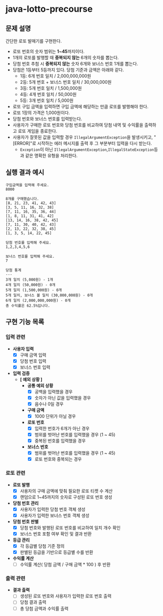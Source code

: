 # java-lotto-precourse

## 문제 설명
간단한 로또 발매기를 구현한다.

- 로또 번호의 숫자 범위는 **1~45**까지이다.
- 1개의 로또를 발행할 때 **중복되지 않는** 6개의 숫자를 뽑는다.
- 당첨 번호 추첨 시 **중복되지 않는** 숫자 6개와 보너스 번호 1개를 뽑는다.
- 당첨은 1등부터 5등까지 있다. 당첨 기준과 금액은 아래와 같다.
    - 1등: 6개 번호 일치 / 2,000,000,000원
    - 2등: 5개 번호 + 보너스 번호 일치 / 30,000,000원
    - 3등: 5개 번호 일치 / 1,500,000원
    - 4등: 4개 번호 일치 / 50,000원
    - 5등: 3개 번호 일치 / 5,000원
- 로또 구입 금액을 입력하면 구입 금액에 해당하는 만큼 로또를 발행해야 한다.
- 로또 1장의 가격은 1,000원이다.
- 당첨 번호와 보너스 번호를 입력받는다.
- 사용자가 구매한 로또 번호와 당첨 번호를 비교하여 당첨 내역 및 수익률을 출력하고 로또 게임을 종료한다.
- 사용자가 잘못된 값을 입력할 경우 `IllegalArgumentException`을 발생시키고, "[ERROR]"로 시작하는 에러 메시지를 출력 후 그 부분부터 입력을 다시 받는다.
    - `Exception`이 아닌 `IllegalArgumentException`,`IllegalStateException`등과 같은 명확한 유형을 처리한다.

## 실행 결과 예시
```text
구입금액을 입력해 주세요.
8000

8개를 구매했습니다.
[8, 21, 23, 41, 42, 43]
[3, 5, 11, 16, 32, 38]
[7, 11, 16, 35, 36, 44]
[1, 8, 11, 31, 41, 42]
[13, 14, 16, 38, 42, 45]
[7, 11, 30, 40, 42, 43]
[2, 13, 22, 32, 38, 45]
[1, 3, 5, 14, 22, 45]

당첨 번호를 입력해 주세요.
1,2,3,4,5,6

보너스 번호를 입력해 주세요.
7

당첨 통계
---
3개 일치 (5,000원) - 1개
4개 일치 (50,000원) - 0개
5개 일치 (1,500,000원) - 0개
5개 일치, 보너스 볼 일치 (30,000,000원) - 0개
6개 일치 (2,000,000,000원) - 0개
총 수익률은 62.5%입니다.

```

## 구현 기능 목록

### 입력 관련

- **사용자 입력**
  - [x] 구매 금액 입력
  - [x] 당첨 번호 입력
  - [x] 보너스 번호 입력

- **입력 검증**
  - **[ 예외 상황 ]**
    - **공통 예외 상황**
      - [x] 공백을 입력했을 경우
      - [x] 숫자가 아닌 값을 입력했을 경우
      - [x] 음수나 0일 경우
    - **구매 금액**
      - [x] 1000 단위가 아닐 경우
    - **로또 번호**
      - [x] 입력한 번호가 6개가 아닌 경우
      - [x] 범위를 벗어난 번호를 입력했을 경우 (1 ~ 45)
      - [x] 중복된 번호를 입력했을 경우
    - **보너스 번호**
      - [x] 범위를 벗어난 번호를 입력했을 경우 (1 ~ 45)
      - [x] 로또 번호와 중복되는 경우

### 로또 관련

- **로또 발행**
  - [x] 사용자의 구매 금액에 맞춰 필요한 로또 티켓 수 계산
  - [x] 랜덤으로 1~45까지의 숫자로 구성된 로또 번호 생성

- **당첨 번호 관리**
  - [x] 사용자가 입력한 당첨 번호 객체 생성
  - [x] 사용자가 입력한 보너스 번호 객체 생성

- **당첨 번호 판별**
  - [x] 당첨 번호와 발행된 로또 번호를 비교하여 일치 개수 확인
  - [x] 보너스 번호 포함 여부 확인 및 결과 반환

- **등급 관리**
  - [x] 각 등급별 당첨 기준 정의
  - [x] 판별된 등급을 기반으로 등급별 수를 반환

- **수익률 계산**
  - [ ] 수익률 계산( 당첨 금액 / 구매 금액 * 100 ) 후 반환

### 출력 관련

- **결과 출력**
  - [ ] 생성된 로또 번호와 사용자가 입력한 로또 번호 출력
  - [ ] 당첨 결과 출력
  - [ ] 총 당첨 금액과 수익률 출력
